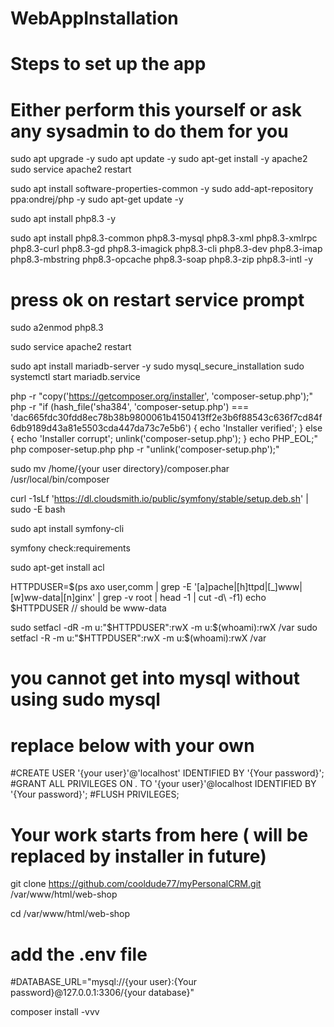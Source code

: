 # WebAppInstallation
# Steps to set up the app 
# Either perform this yourself or ask any sysadmin to do them for you

sudo apt upgrade -y
sudo apt update -y
sudo apt-get install -y apache2
sudo service apache2 restart


sudo apt install software-properties-common -y
sudo add-apt-repository ppa:ondrej/php -y
sudo apt-get update -y

sudo apt install php8.3 -y

sudo apt install php8.3-common php8.3-mysql php8.3-xml php8.3-xmlrpc php8.3-curl php8.3-gd php8.3-imagick php8.3-cli php8.3-dev php8.3-imap php8.3-mbstring php8.3-opcache php8.3-soap php8.3-zip php8.3-intl -y

# press ok on restart service prompt

sudo a2enmod php8.3
  
sudo service apache2 restart


sudo apt install mariadb-server -y
sudo mysql_secure_installation
sudo systemctl start mariadb.service


php -r "copy('https://getcomposer.org/installer', 'composer-setup.php');"
php -r "if (hash_file('sha384', 'composer-setup.php') === 'dac665fdc30fdd8ec78b38b9800061b4150413ff2e3b6f88543c636f7cd84f6db9189d43a81e5503cda447da73c7e5b6') { echo 'Installer verified'; } else { echo 'Installer corrupt'; unlink('composer-setup.php'); } echo PHP_EOL;"
php composer-setup.php
php -r "unlink('composer-setup.php');"

sudo mv /home/{your user directory}/composer.phar /usr/local/bin/composer
 

curl -1sLf 'https://dl.cloudsmith.io/public/symfony/stable/setup.deb.sh' | sudo -E bash

sudo apt install symfony-cli


symfony check:requirements

sudo apt-get install acl


HTTPDUSER=$(ps axo user,comm | grep -E '[a]pache|[h]ttpd|[_]www|[w]ww-data|[n]ginx' | grep -v root | head -1 | cut -d\  -f1)
echo $HTTPDUSER // should be www-data

sudo setfacl -dR -m u:"$HTTPDUSER":rwX -m u:$(whoami):rwX /var 
sudo setfacl -R -m u:"$HTTPDUSER":rwX -m u:$(whoami):rwX /var

# you cannot get into mysql without using sudo mysql
# replace below with your own

#CREATE USER '{your user}'@'localhost' IDENTIFIED BY '{Your password}';
#GRANT ALL PRIVILEGES ON *.* TO '{your user}'@localhost IDENTIFIED BY '{Your password}';
#FLUSH PRIVILEGES;

# Your work starts from here ( will be replaced by installer in future)

git clone https://github.com/cooldude77/myPersonalCRM.git /var/www/html/web-shop

cd /var/www/html/web-shop

# add the .env file
#DATABASE_URL="mysql://{your user}:{Your password}@127.0.0.1:3306/{your database}"

composer install -vvv
